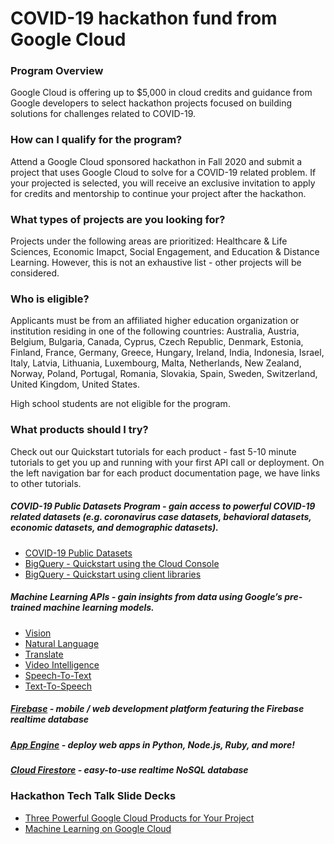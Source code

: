 # COVID-19 hackathon fund from Google Cloud

### Program Overview
Google Cloud is offering up to $5,000 in cloud credits and guidance from Google developers to select hackathon projects focused on building solutions for challenges related to COVID-19.

### How can I qualify for the program?
Attend a Google Cloud sponsored hackathon in Fall 2020 and submit a project that uses Google Cloud to solve for a COVID-19 related problem. If your projected is selected, you will receive an exclusive invitation to apply for credits and mentorship to continue your project after the hackathon.

### What types of projects are you looking for?
Projects under the following areas are prioritized: Healthcare & Life Sciences, Economic Imapct, Social Engagement, and Education & Distance Learning. However, this is not an exhaustive list - other projects will be considered.

### Who is eligible?
Applicants must be from an affiliated higher education organization or institution residing in one of the following countries: Australia, Austria, Belgium, Bulgaria, Canada, Cyprus, Czech Republic, Denmark, Estonia, Finland, France, Germany, Greece, Hungary, Ireland, India, Indonesia, Israel, Italy, Latvia, Lithuania, Luxembourg, Malta, Netherlands, New Zealand, Norway, Poland, Portugal, Romania, Slovakia, Spain, Sweden, Switzerland, United Kingdom, United States.

High school students are not eligible for the program.

### What products should I try?
Check out our Quickstart tutorials for each product - fast 5-10 minute tutorials to get you up and running with your first API call or deployment. On the left navigation bar for each product documentation page, we have links to other tutorials.

##### COVID-19 Public Datasets Program - gain access to powerful COVID-19 related datasets (e.g. coronavirus case datasets, behavioral datasets, economic datasets, and demographic datasets).
- [COVID-19 Public Datasets](https://cloud.google.com/blog/products/data-analytics/free-public-datasets-for-covid19)
- [BigQuery - Quickstart using the Cloud Console](https://cloud.google.com/bigquery/docs/quickstarts/quickstart-web-ui)
- [BigQuery - Quickstart using client libraries](https://cloud.google.com/bigquery/docs/quickstarts/quickstart-client-libraries)

##### Machine Learning APIs - gain insights from data using Google’s pre-trained machine learning models.
- [Vision](https://cloud.google.com/vision/docs/quickstart-client-libraries)
- [Natural Language](https://cloud.google.com/natural-language/docs/quickstart-client-libraries)
- [Translate](https://cloud.google.com/translate/docs/quickstart-client-libraries)
- [Video Intelligence](https://cloud.google.com/video-intelligence/docs/quickstart-client-libraries)
- [Speech-To-Text](https://cloud.google.com/speech-to-text/docs/quickstart-client-libraries)
- [Text-To-Speech](https://cloud.google.com/text-to-speech/docs/quickstart-client-libraries)

##### [Firebase](https://firebase.google.com) - mobile / web development platform featuring the Firebase realtime database
##### [App Engine](https://cloud.google.com/appengine/docs) - deploy web apps in Python, Node.js, Ruby, and more!
##### [Cloud Firestore](https://cloud.google.com/firestore/docs/quickstart-servers) - easy-to-use realtime NoSQL database

### Hackathon Tech Talk Slide Decks

- [Three Powerful Google Cloud Products for Your Project](https://github.com/GoogleCloudPlatform/hackathon-toolkit/blob/master/tech-talks/Three%20Powerful%20Google%20Cloud%20Products%20for%20Your%20Project.pdf)
- [Machine Learning on Google Cloud](https://github.com/GoogleCloudPlatform/hackathon-toolkit/blob/master/tech-talks/Machine%20Learning%20on%20Google%20Cloud.pdf)
